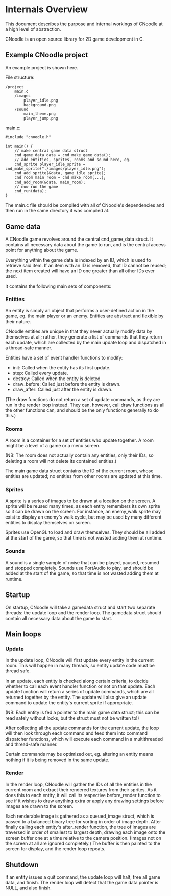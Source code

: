 # Internals Overview

This document describes the purpose and internal workings of CNoodle at a high level
of abstraction.

CNoodle is an open source library for 2D game development in C.

## Example CNoodle project

An example project is shown here.

File structure:
```
/project
    main.c
    /images
        player_idle.png
        background.png
    /sound
        main_theme.png
        player_jump.png
```

main.c:
```
#include "cnoodle.h"

int main() {
    // make central game data struct
    cnd_game_data data = cnd_make_game_data();
    // add entities, sprites, rooms and sound here, eg.
    cnd_sprite player_idle_sprite = cnd_make_sprite("./images/player_idle.png");
    cnd_add_sprite(&data, game_idle_sprite);
    cnd_room main_room = cnd_make_room(...);
    cnd_add_room(&data, main_room);
    // now run the game
    cnd_run(data);
}
```

The main.c file should be compiled with all of CNoodle's dependencies
and then run in the same directory it was compiled at.

## Game data

A CNoodle game revolves around the central cnd_game_data struct. It
contains all necessary data about the game to run, and is the central
access point for anything about the game.

Everything within the game data is indexed by an ID, which is used to
retrieve said item. If an item with an ID is removed, that ID cannot be
reused; the next item created will have an ID one greater than all other
IDs ever used.

It contains the following main sets of components:

### Entities

An entity is simply an object that performs a user-defined action in the
game, eg. the main player or an enemy. Entities are abstract and
flexible by their nature.

CNoodle entities are unique in that they never actually modify data by
themselves at all; rather, they generate a list of commands that they
return each update, which are collected by the main update loop and
dispatched in a thread-safe manner.

Entities have a set of event handler functions to modify:

* init: Called when the entity has its first update.
* step: Called every update.
* destroy: Called when the entity is deleted.
* draw_before: Called just before the entity is drawn.
* draw_after: Called just after the entity is drawn.

(The draw functions do not return a set of update commands, as they are
run in the render loop instead. They can, however, call draw functions
as all the other functions can, and should be the only functions
generally to do this.)

### Rooms

A room is a container for a set of entities who update together. A room
might be a level of a game or a menu screen.

(NB: The room does not actually contain any entities, only their IDs, so
deleting a room will not delete its contained entities.)

The main game data struct contains the ID of the current room, whose
entities are updated; no entities from other rooms are updated at this
time.

### Sprites

A sprite is a series of images to be drawn at a location on the screen.
A sprite will be reused many times, as each entity remembers its own
sprite so it can be drawn on the screen. For instance, an enemy_walk
sprite may exist to display an enemy's walk cycle, but may be used by
many different entities to display themselves on screen.

Sprites use OpenGL to load and draw themselves. They should be all added
at the start of the game, so that time is not wasted adding them at
runtime.

### Sounds

A sound is a single sample of noise that can be played, paused, resumed
and stopped completely. Sounds use PortAudio to play, and should be
added at the start of the game, so that time is not wasted adding them
at runtime.

## Startup

On startup, CNoodle will take a gamedata struct and start two separate
threads: the update loop and the render loop. The gamedata struct should
contain all necessary data about the game to start.

## Main loops

### Update

In the update loop, CNoodle will first update every entity in the current
room. This will happen in many threads, so entity update code must be
thread safe.

In an update, each entity is checked along certain criteria, to decide
whether to call each event handler function or not on that update. Each
update function will return a series of update commands, which are all
returned together by the entity. The update will also give an update
command to update the entity's current sprite if appropriate.

(NB: Each entity is fed a pointer to the main game data struct; this can
be read safely without locks, but the struct must not be written to!)

After collecting all the update commands for the current update, the
loop will then look through each command and feed them into command
dispatcher functions, which will execute each command in a multithreaded
and thread-safe manner.

Certain commands may be optimized out, eg. altering an entity means
nothing if it is being removed in the same update.

### Render

In the render loop, CNoodle will gather the IDs of all the entities in
the current room and extract their rendered textures from their sprites.
As it does this to each entity, it will call its respective
before_render function to see if it wishes to draw anything extra or
apply any drawing settings before images are drawn to the screen.

Each renderable image is gathered as a queued_image struct, which is
passed to a balanced binary tree for sorting in order of image depth.
After finally calling each entity's after_render function, the tree of
images are traversed in order of smallest to largest depth, drawing each
image onto the screen buffer one at a time relative to the camera
position. (Images not on the screen at all are ignored completely.) The
buffer is then painted to the screen for display, and the render loop
repeats.

## Shutdown

If an entity issues a quit command, the update loop will halt, free all
game data, and finish. The render loop will detect that the game data
pointer is NULL, and also finish.
